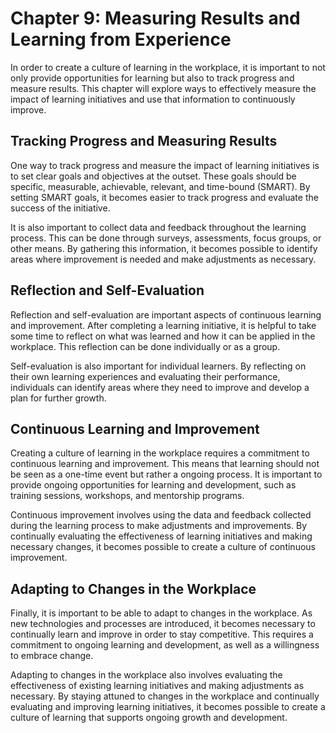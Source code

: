 Chapter 9: Measuring Results and Learning from Experience
=========================================================

In order to create a culture of learning in the workplace, it is important to not only provide opportunities for learning but also to track progress and measure results. This chapter will explore ways to effectively measure the impact of learning initiatives and use that information to continuously improve.

Tracking Progress and Measuring Results
---------------------------------------

One way to track progress and measure the impact of learning initiatives is to set clear goals and objectives at the outset. These goals should be specific, measurable, achievable, relevant, and time-bound (SMART). By setting SMART goals, it becomes easier to track progress and evaluate the success of the initiative.

It is also important to collect data and feedback throughout the learning process. This can be done through surveys, assessments, focus groups, or other means. By gathering this information, it becomes possible to identify areas where improvement is needed and make adjustments as necessary.

Reflection and Self-Evaluation
------------------------------

Reflection and self-evaluation are important aspects of continuous learning and improvement. After completing a learning initiative, it is helpful to take some time to reflect on what was learned and how it can be applied in the workplace. This reflection can be done individually or as a group.

Self-evaluation is also important for individual learners. By reflecting on their own learning experiences and evaluating their performance, individuals can identify areas where they need to improve and develop a plan for further growth.

Continuous Learning and Improvement
-----------------------------------

Creating a culture of learning in the workplace requires a commitment to continuous learning and improvement. This means that learning should not be seen as a one-time event but rather a ongoing process. It is important to provide ongoing opportunities for learning and development, such as training sessions, workshops, and mentorship programs.

Continuous improvement involves using the data and feedback collected during the learning process to make adjustments and improvements. By continually evaluating the effectiveness of learning initiatives and making necessary changes, it becomes possible to create a culture of continuous improvement.

Adapting to Changes in the Workplace
------------------------------------

Finally, it is important to be able to adapt to changes in the workplace. As new technologies and processes are introduced, it becomes necessary to continually learn and improve in order to stay competitive. This requires a commitment to ongoing learning and development, as well as a willingness to embrace change.

Adapting to changes in the workplace also involves evaluating the effectiveness of existing learning initiatives and making adjustments as necessary. By staying attuned to changes in the workplace and continually evaluating and improving learning initiatives, it becomes possible to create a culture of learning that supports ongoing growth and development.
